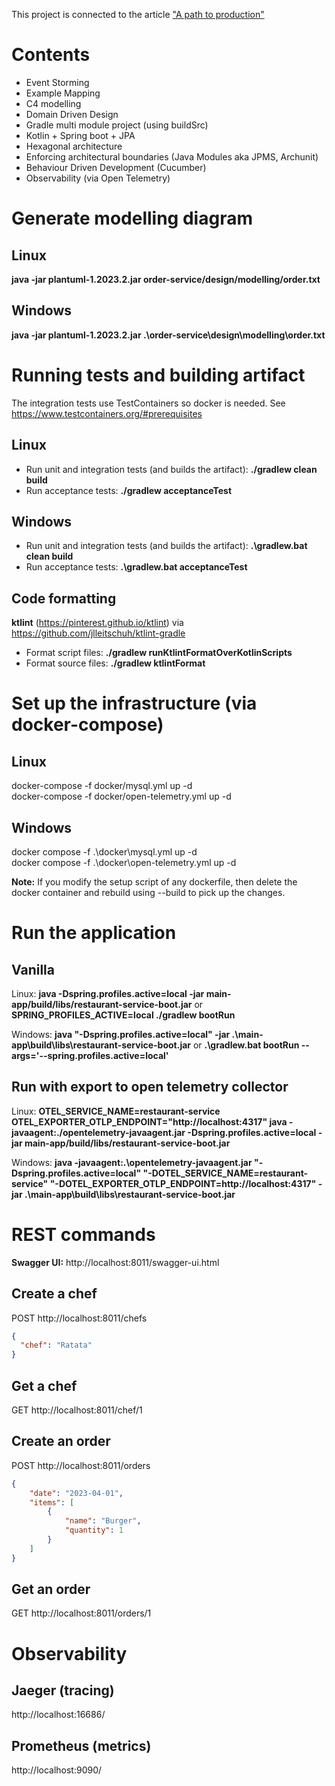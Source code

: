 This project is connected to the article ["A path to production"](https://mahanhz.medium.com/a-path-to-production-4928a71e5de7)

# Contents

- Event Storming
- Example Mapping
- C4 modelling
- Domain Driven Design
- Gradle multi module project (using buildSrc)
- Kotlin + Spring boot + JPA
- Hexagonal architecture
- Enforcing architectural boundaries (Java Modules aka JPMS, Archunit)
- Behaviour Driven Development (Cucumber)
- Observability (via Open Telemetry)

# Generate modelling diagram

## Linux
**java -jar plantuml-1.2023.2.jar order-service/design/modelling/order.txt**

## Windows
**java -jar plantuml-1.2023.2.jar .\order-service\design\modelling\order.txt**

# Running tests and building artifact

The integration tests use TestContainers so docker is needed. See https://www.testcontainers.org/#prerequisites  

## Linux 
* Run unit and integration tests (and builds the artifact): **./gradlew clean build**
* Run acceptance tests: **./gradlew acceptanceTest**

## Windows
* Run unit and integration tests (and builds the artifact): **.\gradlew.bat clean build**
* Run acceptance tests: **.\gradlew.bat acceptanceTest**

## Code formatting
**ktlint** (https://pinterest.github.io/ktlint) via https://github.com/jlleitschuh/ktlint-gradle  
* Format script files: **./gradlew runKtlintFormatOverKotlinScripts**
* Format source files: **./gradlew ktlintFormat**

# Set up the infrastructure (via docker-compose)

## Linux
docker-compose -f docker/mysql.yml up -d  
docker-compose -f docker/open-telemetry.yml up -d  

## Windows
docker compose -f .\docker\mysql.yml up -d  
docker compose -f .\docker\open-telemetry.yml up -d


**Note:** If you modify the setup script of any dockerfile, then delete the docker container and rebuild using --build to pick up the changes.

# Run the application

## Vanilla
Linux: **java -Dspring.profiles.active=local -jar main-app/build/libs/restaurant-service-boot.jar** or **SPRING_PROFILES_ACTIVE=local ./gradlew bootRun**   

Windows: **java "-Dspring.profiles.active=local" -jar .\main-app\build\libs\restaurant-service-boot.jar** or **.\gradlew.bat bootRun --args='--spring.profiles.active=local'**  

## Run with export to open telemetry collector
Linux: **OTEL_SERVICE_NAME=restaurant-service OTEL_EXPORTER_OTLP_ENDPOINT="http://localhost:4317" java -javaagent:./opentelemetry-javaagent.jar -Dspring.profiles.active=local -jar main-app/build/libs/restaurant-service-boot.jar**  

Windows:  **java -javaagent:.\opentelemetry-javaagent.jar "-Dspring.profiles.active=local" "-DOTEL_SERVICE_NAME=restaurant-service" "-DOTEL_EXPORTER_OTLP_ENDPOINT=http://localhost:4317" -jar .\main-app\build\libs\restaurant-service-boot.jar**

# REST commands

**Swagger UI:** http://localhost:8011/swagger-ui.html

## Create a chef
POST http://localhost:8011/chefs
```json
{
  "chef": "Ratata"
}
```

## Get a chef
GET http://localhost:8011/chef/1

## Create an order
POST http://localhost:8011/orders
```json
{
    "date": "2023-04-01",
    "items": [
        {
            "name": "Burger",
            "quantity": 1
        }
    ]
}
```

## Get an order
GET http://localhost:8011/orders/1

# Observability

## Jaeger (tracing)
http://localhost:16686/

## Prometheus (metrics)
http://localhost:9090/